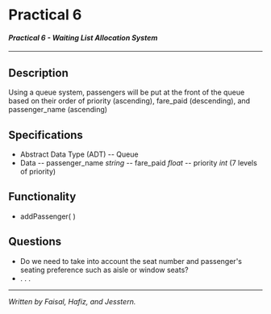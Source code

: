 # Practical 6
#### *Practical 6 - Waiting List Allocation System*
---

## Description
Using a queue system, passengers will be put at the front of the queue based on their order of priority (ascending), fare_paid (descending), and passenger_name (ascending)

## Specifications
- Abstract Data Type (ADT)
-- Queue
- Data
-- passenger_name *string*
-- fare_paid *float*
-- priority *int* (7 levels of priority)

## Functionality
- addPassenger( )


## Questions
- Do we need to take into account the seat number and passenger's seating preference such as aisle or window seats?
- . . . 

---
*Written by Faisal, Hafiz, and Jesstern.*
